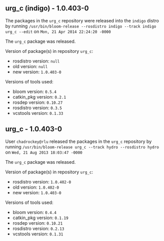 ## urg_c (indigo) - 1.0.403-0

The packages in the `urg_c` repository were released into the `indigo` distro by running `/usr/bin/bloom-release --rosdistro indigo --track indigo urg_c --edit` on `Mon, 21 Apr 2014 22:24:20 -0000`

The `urg_c` package was released.

Version of package(s) in repository `urg_c`:
- rosdistro version: `null`
- old version: `null`
- new version: `1.0.403-0`

Versions of tools used:
- bloom version: `0.5.4`
- catkin_pkg version: `0.2.1`
- rosdep version: `0.10.27`
- rosdistro version: `0.3.5`
- vcstools version: `0.1.33`


## urg_c - 1.0.403-0

User `chadrockey@rlu` released the packages in the `urg_c` repository by running `/usr/bin/bloom-release urg_c --track hydro --rosdistro hydro` on `Wed, 21 Aug 2013 18:03:47 -0000`

The `urg_c` package was released.

Version of package(s) in repository `urg_c`:
- rosdistro version: `1.0.402-0`
- old version: `1.0.402-0`
- new version: `1.0.403-0`

Versions of tools used:
- bloom version: `0.4.4`
- catkin_pkg version: `0.1.19`
- rosdep version: `0.10.21`
- rosdistro version: `0.2.13`
- vcstools version: `0.1.31`


